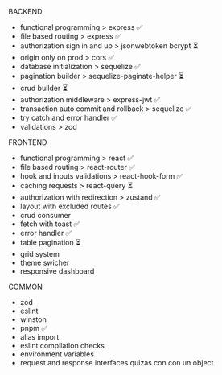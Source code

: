 BACKEND
- functional programming > express ✅
- file based routing > express ✅
- authorization sign in and up > jsonwebtoken bcrypt ⏳
- origin only on prod > cors ✅
- database initialization > sequelize ✅
- pagination builder > sequelize-paginate-helper ⏳
- crud builder ⏳
- authorization middleware > express-jwt ✅
- transaction auto commit and rollback > sequelize ✅
- try catch and error handler ✅
- validations > zod 

FRONTEND
- functional programming > react ✅
- file based routing > react-router ✅
- hook and inputs validations > react-hook-form ✅
- caching requests > react-query ⏳
- authorization with redirection > zustand ✅
- layout with excluded routes ✅
- crud consumer
- fetch with toast ✅
- error handler ✅
- table pagination ⏳
- grid system
- theme swicher
- responsive dashboard

COMMON
- zod
- eslint
- winston
- pnpm ✅
- alias import
- eslint compilation checks
- environment variables
- request and response interfaces quizas con con un object